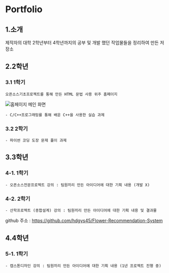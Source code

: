 # Portfolio


1.소개
------------------------
제작자의 대학 2학년부터 4학년까지의 공부 및 개발 했던 작업물들을 정리하여 만든 저장소


2.2학년
-----------
### 3.1 1학기
```
오픈소스기초프로젝트를 통해 만든 HTML 문법 사용 위주 홈페이지
```
![홈페이지 메인 화면](https://github.com/gfdsa8/Portfolio/assets/74997073/43460137-0ccc-48ab-a615-b31109864ec7)

```
- C/C++프로그래밍를 통해 배운 C++을 사용한 실습 과제
```

### 3.2 2학기
```
- 파이썬 코딩 도장 문제 풀이 과제
```


3.3학년
------------
### 4-1. 1학기
```
- 오픈소스전문프로젝트 강의 : 팀원끼리 만든 아이디어에 대한 기획 내용 (개발 X)
```

### 4-2. 2학기
```
- 산학프로젝트 (종합설계) 강의 : 팀원끼리 만든 아이디어에 대한 기획 내용 및 결과물
```
github 주소 : https://github.com/hdgys45/Flower-Recommendation-System


4.4학년
------------
### 5-1. 1학기
```
- 캡스톤디자인 강의 : 팀원끼리 만든 아이디어에 대한 기획 내용 (1년 프로젝트 진행 중)
```




